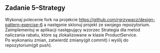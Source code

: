 ## Zadanie 5–Strategy   
Wykonaj polecenie fork na projekcie https://github.com/rgrzywacz/design-pattern-exercise-6 a następnie sklonuj projekt ze swojego repozytorium.  
Zaimplementuj w aplikacji następujący wzorzec Strategia dla metod naliczania rabatu, które są zlokalizowane w klasie ProductService.  
Po wykonaniu zmian, zatwierdź zmiany(git commit) i wyślij do repozytorium(git push).
